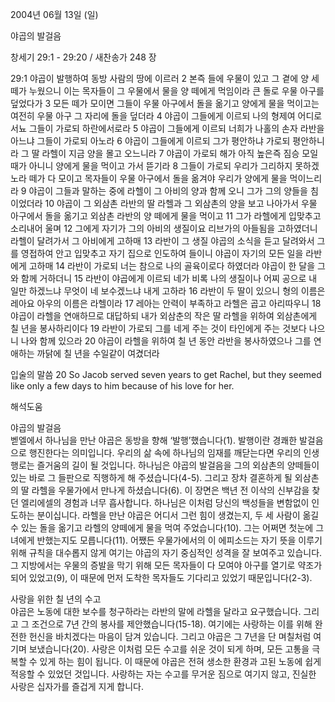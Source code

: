 2004년 06월 13일 (일)

야곱의 발걸음



창세기 29:1 - 29:20 / 새찬송가 248 장


29:1 야곱이 발행하여 동방 사람의 땅에 이르러 2 본즉 들에 우물이 있고 그 곁에 양 세 떼가 누웠으니 이는 목자들이 그 우물에서 물을 양 떼에게 먹임이라 큰 돌로 우물 아구를 덮었다가 3 모든 떼가 모이면 그들이 우물 아구에서 돌을 옮기고 양에게 물을 먹이고는 여전히 우물 아구 그 자리에 돌을 덮더라 4 야곱이 그들에게 이르되 나의 형제여 어디로서뇨 그들이 가로되 하란에서로라 5 야곱이 그들에게 이르되 너희가 나홀의 손자 라반을 아느냐 그들이 가로되 아노라 6 야곱이 그들에게 이르되 그가 평안하냐 가로되 평안하니라 그 딸 라헬이 지금 양을 몰고 오느니라 7 야곱이 가로되 해가 아직 높은즉 짐승 모일 때가 아니니 양에게 물을 먹이고 가서 뜯기라 8 그들이 가로되 우리가 그리하지 못하겠노라 떼가 다 모이고 목자들이 우물 아구에서 돌을 옮겨야 우리가 양에게 물을 먹이느리라 9 야곱이 그들과 말하는 중에 라헬이 그 아비의 양과 함께 오니 그가 그의 양들을 침이었더라 10 야곱이 그 외삼촌 라반의 딸 라헬과 그 외삼촌의 양을 보고 나아가서 우물 아구에서 돌을 옮기고 외삼촌 라반의 양 떼에게 물을 먹이고 11 그가 라헬에게 입맞추고 소리내어 울며 12 그에게 자기가 그의 아비의 생질이요 리브가의 아들됨을 고하였더니 라헬이 달려가서 그 아비에게 고하매 13 라반이 그 생질 야곱의 소식을 듣고 달려와서 그를 영접하여 안고 입맞추고 자기 집으로 인도하여 들이니 야곱이 자기의 모든 일을 라반에게 고하매 14 라반이 가로되 너는 참으로 나의 골육이로다 하였더라 야곱이 한 달을 그와 함께 거하더니 15 라반이 야곱에게 이르되 네가 비록 나의 생질이나 어찌 공으로 내 일만 하겠느냐 무엇이 네 보수겠느냐 내게 고하라 16 라반이 두 딸이 있으니 형의 이름은 레아요 아우의 이름은 라헬이라 17 레아는 안력이 부족하고 라헬은 곱고 아리따우니 18 야곱이 라헬을 연애하므로 대답하되 내가 외삼춘의 작은 딸 라헬을 위하여 외삼촌에게 칠 년을 봉사하리이다 19 라반이 가로되 그를 네게 주는 것이 타인에게 주는 것보다 나으니 나와 함께 있으라 20 야곱이 라헬을 위하여 칠 년 동안 라반을 봉사하였으나 그를 연애하는 까닭에 칠 년을 수일같이 여겼더라 

입술의 말씀 
20 So Jacob served seven years to get Rachel, but they seemed like only a few days to him because of his love for her.

해석도움





야곱의 발걸음  
벧엘에서 하나님을 만난 야곱은 동방을 향해 ‘발행’했습니다(1). 발행이란 경쾌한 발걸음으로 행진한다는 의미입니다. 우리의 삶 속에 하나님의 임재를 깨닫는다면 우리의 인생 행로는 즐거움의 길이 될 것입니다. 하나님은 야곱의 발걸음을 그의 외삼촌의 양떼들이 있는 바로 그 들판으로 직행하게 해 주셨습니다(4-5). 그리고 장차 결혼하게 될 외삼촌의 딸 라헬을 우물가에서 만나게 하셨습니다(6). 이 장면은 백년 전 이삭의 신부감을 찾던 엘리에셀의 경험과 너무 흡사합니다. 하나님은 이처럼 당신의 백성들을 변함없이 인도하는 분이십니다.  라헬을 만난 야곱은 어디서 그런 힘이 생겼는지, 두 세 사람이 옮길 수 있는 돌을 옮기고 라헬의 양떼에게 물을 먹여 주었습니다(10). 그는 어쩌면 첫눈에 그녀에게 반했는지도 모릅니다(11). 어쨌든 우물가에서의 이 에피소드는 자기 뜻을 이루기 위해 규칙을 대수롭지 않게 여기는 야곱의 자기 중심적인 성격을 잘 보여주고 있습니다. 그 지방에서는 우물의 증발을 막기 위해 모든 목자들이 다 모여야 아구를 열기로 약조가 되어 있었고(9), 이 때문에 먼저 도착한 목자들도 기다리고 있었기 때문입니다(2-3).  

사랑을 위한 칠 년의 수고  
야곱은 노동에 대한 보수를 청구하라는 라반의 말에 라헬을 달라고 요구했습니다. 그리고 그 조건으로 7년 간의 봉사를 제안했습니다(15-18). 여기에는 사랑하는 이를 위해 완전한 헌신을 바치겠다는 마음이 담겨 있습니다. 그리고 야곱은 그 7년을 단 며칠처럼 여기며 보냈습니다(20). 사랑은 이처럼 모든 수고를 쉬운 것이 되게 하며, 모든 고통을 극복할 수 있게 하는 힘이 됩니다. 이 때문에 야곱은 전혀 생소한 환경과 고된 노동에 쉽게 적응할 수 있었던 것입니다. 사랑하는 자는 수고를 무거운 짐으로 여기지 않고, 진실한 사랑은 십자가를 즐겁게 지게 합니다.
